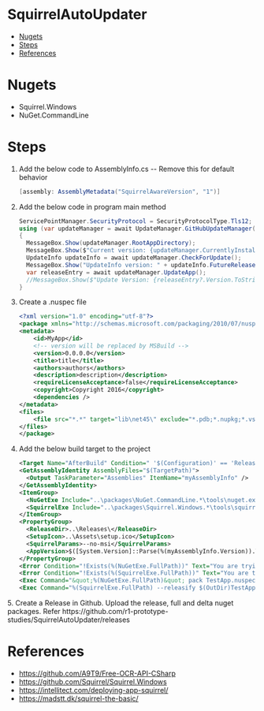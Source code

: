 <h1>SquirrelAutoUpdater</h1>

- [Nugets](#nugets)
- [Steps](#steps)
- [References](#references)

# Nugets
* Squirrel.Windows
* NuGet.CommandLine
  
# Steps
1. Add the below code to AssemblyInfo.cs -- Remove this for default behavior
   ```csharp
   [assembly: AssemblyMetadata("SquirrelAwareVersion", "1")]
2. Add the below code in program main method
    ```csharp
    ServicePointManager.SecurityProtocol = SecurityProtocolType.Tls12;
    using (var updateManager = await UpdateManager.GitHubUpdateManager("https://github.com/r1-prototype-studies/SquirrelAutoUpdater"))
    {
      MessageBox.Show(updateManager.RootAppDirectory);
      MessageBox.Show($"Current version: {updateManager.CurrentlyInstalledVersion().Version}");
      UpdateInfo updateInfo = await updateManager.CheckForUpdate();
      MessageBox.Show("UpdateInfo version: " + updateInfo.FutureReleaseEntry.Version.ToString());
      var releaseEntry = await updateManager.UpdateApp();
      //MessageBox.Show($"Update Version: {releaseEntry?.Version.ToString() ?? "No update"}");
    }
3. Create a .nuspec file
    ```xml
    <?xml version="1.0" encoding="utf-8"?>
    <package xmlns="http://schemas.microsoft.com/packaging/2010/07/nuspec.xsd">
    <metadata>
        <id>MyApp</id>
        <!-- version will be replaced by MSBuild -->
        <version>0.0.0.0</version>
        <title>title</title>
        <authors>authors</authors>
        <description>description</description>
        <requireLicenseAcceptance>false</requireLicenseAcceptance>
        <copyright>Copyright 2016</copyright>
        <dependencies />
    </metadata>
    <files>
        <file src="*.*" target="lib\net45\" exclude="*.pdb;*.nupkg;*.vshost.*"/>
    </files>
    </package>
4. Add the below build target to the project
    ```xml
    <Target Name="AfterBuild" Condition=" '$(Configuration)' == 'Release'">
    <GetAssemblyIdentity AssemblyFiles="$(TargetPath)">
      <Output TaskParameter="Assemblies" ItemName="myAssemblyInfo" />
    </GetAssemblyIdentity>
    <ItemGroup>
      <NuGetExe Include="..\packages\NuGet.CommandLine.*\tools\nuget.exe" />
      <SquirrelExe Include="..\packages\Squirrel.Windows.*\tools\squirrel.exe" />
    </ItemGroup>
    <PropertyGroup>
      <ReleaseDir>..\Releases\</ReleaseDir>
      <SetupIcon>..\Assets\setup.ico</SetupIcon>
      <SquirrelParams>--no-msi</SquirrelParams>
      <AppVersion>$([System.Version]::Parse(%(myAssemblyInfo.Version)).ToString(3))</AppVersion>
    </PropertyGroup>
    <Error Condition="!Exists(%(NuGetExe.FullPath))" Text="You are trying to use the NuGet.CommandLine package, but it is not installed. Please install NuGet.CommandLine from the Package Manager." />
    <Error Condition="!Exists(%(SquirrelExe.FullPath))" Text="You are trying to use the Squirrel.Windows package, but it is not installed. Please install Squirrel.Windows from the Package Manager." />
    <Exec Command="&quot;%(NuGetExe.FullPath)&quot; pack TestApp.nuspec -Version $(AppVersion) -Properties Configuration=Release -OutputDirectory $(OutDir) -BasePath $(OutDir)" />
    <Exec Command="%(SquirrelExe.FullPath) --releasify $(OutDir)TestApp.$(AppVersion).nupkg --releaseDir=$(ReleaseDir) --setupIcon $(SetupIcon) $(SquirrelParams)" />
  </Target>
5. Create a Release in Github. Upload the release, full and delta nuget packages.
  Refer https://github.com/r1-prototype-studies/SquirrelAutoUpdater/releases


# References
* https://github.com/A9T9/Free-OCR-API-CSharp
* https://github.com/Squirrel/Squirrel.Windows
* https://intellitect.com/deploying-app-squirrel/
* https://madstt.dk/squirrel-the-basic/